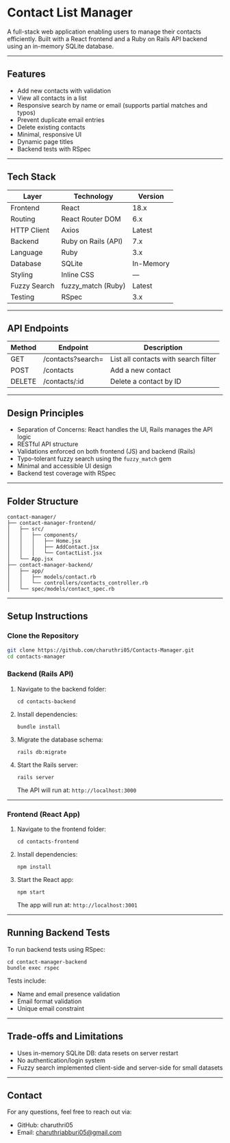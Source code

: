 # Contact List Manager

A full-stack web application enabling users to manage their contacts efficiently. Built with a React frontend and a Ruby on Rails API backend using an in-memory SQLite database.

---

## Features

- Add new contacts with validation
- View all contacts in a list
- Responsive search by name or email (supports partial matches and typos)
- Prevent duplicate email entries
- Delete existing contacts
- Minimal, responsive UI
- Dynamic page titles
- Backend tests with RSpec

---

## Tech Stack

| Layer       | Technology           | Version      |
|-------------|----------------------|--------------|
| Frontend    | React                | 18.x         |
| Routing     | React Router DOM     | 6.x          |
| HTTP Client | Axios                | Latest       |
| Backend     | Ruby on Rails (API)  | 7.x          |
| Language    | Ruby                 | 3.x          |
| Database    | SQLite               | In-Memory    |
| Styling     | Inline CSS           | —            |
| Fuzzy Search| fuzzy_match (Ruby)   | Latest       |
| Testing     | RSpec                | 3.x          |

---

## API Endpoints

| Method | Endpoint              | Description                          |
|--------|-----------------------|--------------------------------------|
| GET    | /contacts?search=     | List all contacts with search filter |
| POST   | /contacts             | Add a new contact                    |
| DELETE | /contacts/:id         | Delete a contact by ID               |

---

## Design Principles

- Separation of Concerns: React handles the UI, Rails manages the API logic
- RESTful API structure
- Validations enforced on both frontend (JS) and backend (Rails)
- Typo-tolerant fuzzy search using the `fuzzy_match` gem
- Minimal and accessible UI design
- Backend test coverage with RSpec

---

## Folder Structure

```
contact-manager/
├── contact-manager-frontend/
│   ├── src/
│   │   ├── components/
│   │   │   ├── Home.jsx
│   │   │   ├── AddContact.jsx
│   │   │   └── ContactList.jsx
│   └── App.jsx
├── contact-manager-backend/
│   ├── app/
│   │   ├── models/contact.rb
│   │   └── controllers/contacts_controller.rb
│   └── spec/models/contact_spec.rb
```

---

## Setup Instructions

### Clone the Repository

```bash
git clone https://github.com/charuthri05/Contacts-Manager.git
cd contacts-manager
```

### Backend (Rails API)

1. Navigate to the backend folder:
   ```
   cd contacts-backend
   ```

2. Install dependencies:
   ```
   bundle install
   ```

3. Migrate the database schema:
   ```
   rails db:migrate
   ```

4. Start the Rails server:
   ```
   rails server
   ```
   The API will run at: `http://localhost:3000`

---

### Frontend (React App)

1. Navigate to the frontend folder:
   ```
   cd contacts-frontend
   ```

2. Install dependencies:
   ```
   npm install
   ```

3. Start the React app:
   ```
   npm start
   ```
   The app will run at: `http://localhost:3001`

---

## Running Backend Tests

To run backend tests using RSpec:

```
cd contact-manager-backend
bundle exec rspec
```

Tests include:

- Name and email presence validation
- Email format validation
- Unique email constraint

---

## Trade-offs and Limitations

- Uses in-memory SQLite DB: data resets on server restart
- No authentication/login system
- Fuzzy search implemented client-side and server-side for small datasets

---

## Contact

For any questions, feel free to reach out via:

- GitHub: charuthri05
- Email: charuthriabburi05@gmail.com
